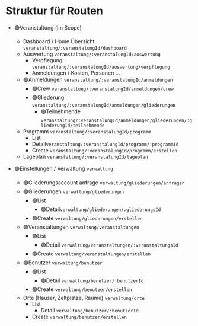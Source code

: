 # Struktur für Routen

- 🟢Veranstaltung (im Scope)
  - Dashboard / Home Übersicht... ```veranstaltung/:veranstalungId/dashboard```
  - Auswertung  ```veranstaltung/:veranstalungId/auswertung```
    - Verpflegung ```veranstaltung/:veranstalungId/auswertung/verpflegung```
    - Anmeldungen / Kosten, Personen ...
  - 🟢Anmeldungen ```veranstaltung/:veranstalungId/anmeldungen```
    - 🟢Crew ```veranstaltung/:veranstalungId/anmeldungen/crew```
    - 🟢Gliederung ```veranstaltung/:veranstalungId/anmeldungen/gliederungen```
      - 🟢Teilnehmende ```veranstaltung/:veranstalungId/anmeldungen/gliederungen/:gliederungId/teilnehmende```
  - Programm ```veranstaltung/:veranstalungId/programm```
     - List
      - Detail```veranstaltung/:veranstalungId/programm/:programmId```
    - Create ```veranstaltung/:veranstalungId/programm/erstellen```
  - Lageplan ```veranstaltung/:veranstalungId/lageplan```

- 🟢Einstellungen / Verwaltung ```verwaltung```
  - 🟢Gliederungsaccount anfrage ```verwaltung/gliederungen/anfragen```
  - 🟢Gliederungen ```verwaltung/gliederungen```
    - 🟢List
      - 🟢Detail```verwaltung/gliederungen/:gliederungsId```
    - 🟢Create ```verwaltung/gliederungen/erstellen```
  - 🟢Veranstaltungen ```verwaltung/veranstaltungen```
    - 🟢List
      - 🟢Detail ```verwaltung/veranstaltungen/:veranstaltungsId```
    - 🟢Create ```verwaltung/veranstaltungen/erstellen```
  - 🟢Benutzer ```verwaltung/benutzer```
    - 🟢List
      - 🟢Detail ```verwaltung/benutzer/:benutzerId```
    - 🟢Create ```verwaltung/benutzer/erstellen```
  - Orte (Häuser, Zeltplätze, Räume) ```verwaltung/orte```
    - List
      - Detail ```verwaltung/benutzer/:benutzerId```
    - Create ```verwaltung/benutzer/erstellen```
